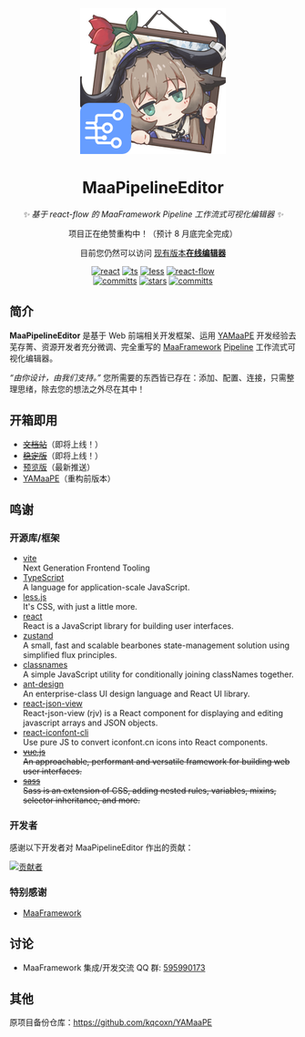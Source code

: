 <p align="center">
  <img alt="LOGO" src="./public/logo.png" width="256" height="256" />
</p>

<div align="center">

# MaaPipelineEditor

_✨ 基于 react-flow 的 MaaFramework Pipeline 工作流式可视化编辑器 ✨_

项目正在绝赞重构中！（预计 8 月底完全完成）

目前您仍然可以访问 [现有版本**在线编辑器**](https://yamaape.codax.site)

</div>

<p align="center">
  <a href="https://react.dev/" target="_blank"><img alt="react" src="https://img.shields.io/badge/React 19-%2320232a.svg?logo=react&logoColor=%2361DAFB"></a>
  <a href="https://www.typescriptlang.org/" target="_blank"><img alt="ts" src="https://img.shields.io/badge/TypeScript-3178C6?logo=typescript&logoColor=fff"></a>
  <a href="https://lesscss.org/" target="_blank"><img alt="less" src="https://img.shields.io/badge/Less-1D365D?logo=less&logoColor=fff"></a>
  <a href="https://reactflow.dev/" target="_blank"><img alt="react-flow" src="https://img.shields.io/badge/React Flow 12-%23ff0072?logoColor=fff&logo=flathub"></a>
  <br/>
  <a href="https://github.com/kqcoxn/MaaPipelineEditor/blob/main/LICENSE.md" target="_blank"><img alt="committs" src="https://img.shields.io/github/license/kqcoxn/MaaPipelineEditor"></a>
  <a href="https://github.com/kqcoxn/MaaPipelineEditor/stargazers" target="_blank"><img alt="stars" src="https://img.shields.io/github/stars/kqcoxn/MaaPipelineEditor?style=social"></a>
  <a href="https://github.com/kqcoxn/MaaPipelineEditor/commits/main/" target="_blank"><img alt="committs" src="https://img.shields.io/github/commit-activity/m/kqcoxn/MaaPipelineEditor?color=%23ff69b4"></a>
</p>

<div align="center">

</div>

## 简介

**MaaPipelineEditor** 是基于 Web 前端相关开发框架、运用 [YAMaaPE](https://github.com/kqcoxn/YAMaaPE) 开发经验去芜存菁、资源开发者充分微调、完全重写的 [MaaFramework](https://github.com/MaaXYZ/MaaFramework) [Pipeline](https://maafw.xyz/docs/3.1-PipelineProtocol.html) 工作流式可视化编辑器。

_“由你设计，由我们支持。”_ 您所需要的东西皆已存在：添加、配置、连接，只需整理思绪，除去您的想法之外尽在其中！

## 开箱即用

- ~~[文档站](https://yamaape.codax.site/docs)~~（即将上线！）
- ~~[稳定版](https://yamaape.codax.site/MaaPipelineEditor)~~（即将上线！）
- [预览版](https://kqcoxn.github.io/MaaPipelineEditor/)（最新推送）
- [YAMaaPE](https://yamaape.codax.site)（重构前版本）

## 鸣谢

### 开源库/框架

- [vite](https://github.com/vitejs/vite)  
  Next Generation Frontend Tooling
- [TypeScript](https://github.com/microsoft/TypeScript)  
  A language for application-scale JavaScript.
- [less.js](https://github.com/less/less.js)  
  It's CSS, with just a little more.
- [react](https://github.com/facebook/react)  
  React is a JavaScript library for building user interfaces.
- [zustand](https://github.com/pmndrs/zustand)  
  A small, fast and scalable bearbones state-management solution using simplified flux principles.
- [classnames](https://github.com/JedWatson/classnames)  
  A simple JavaScript utility for conditionally joining classNames together.
- [ant-design](https://github.com/ant-design/ant-design)  
  An enterprise-class UI design language and React UI library.
- [react-json-view](https://github.com/microlinkhq/react-json-view)  
  React-json-view (rjv) is a React component for displaying and editing javascript arrays and JSON objects.
- [react-iconfont-cli](https://github.com/iconfont-cli/react-iconfont-cli)  
  Use pure JS to convert iconfont.cn icons into React components.
- ~~[vue.js](https://github.com/vuejs/vue)~~  
  ~~An approachable, performant and versatile framework for building web user interfaces.~~
- ~~[sass](https://github.com/sass/sass)~~  
  ~~Sass is an extension of CSS, adding nested rules, variables, mixins, selector inheritance, and more.~~

### 开发者

感谢以下开发者对 MaaPipelineEditor 作出的贡献：

[![贡献者](https://contrib.rocks/image?repo=kqcoxn/MaaPipelineEditor)](https://github.com/kqcoxn/MaaPipelineEditor/graphs/contributors)

### 特别感谢

- [MaaFramework](https://github.com/MaaXYZ/MaaFramework)

## 讨论

- MaaFramework 集成/开发交流 QQ 群: [595990173](https://qm.qq.com/q/gqSv6ukjV8)

## 其他

原项目备份仓库：https://github.com/kqcoxn/YAMaaPE

